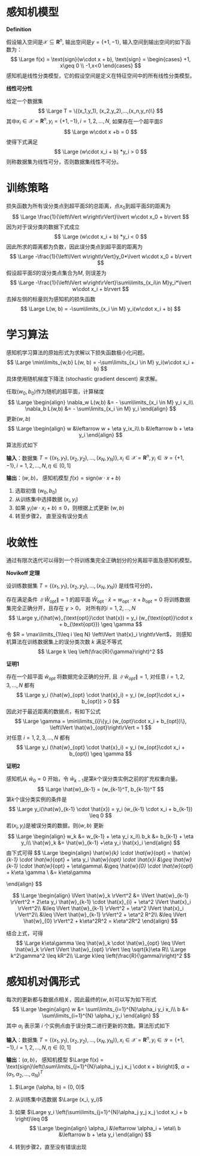 # 感知机模型

**Definition**

假设输入空间是$\mathcal{X} \subseteq \mathbf{R}^n$, 输出空间是$y= \{+1, -1\}$, 输入空间到输出空间的如下函数为：
$$
\Large 
f(x) = \text{sign}(w\cdot x + b), \text{sign} = \begin{cases} +1, x\geq 0 \\ -1,x<0   \end{cases}
$$
感知机是线性分类模型，它的假设空间是定义在特征空间中的所有线性分类模型。

**线性可分性**

给定一个数据集
$$
\Large
T = \{(x_1,y_1), (x_2,y_2),...,(x_n,y_n)\}
$$
其中$x_i\in\mathcal{X} = \mathbf{R}^n, y_i = \{+1, -1\}, i = 1,2,...,N$, 如果存在一个超平面$S$
$$
\Large w\cdot x +b = 0
$$
使得下式满足
$$
\Large
(w\cdot x_i + b) *y_i > 0
$$
则称数据集为线性可分，否则数据集线性不可分。

# 训练策略

损失函数为所有误分类点到超平面$S$的总距离，点$x_0$到超平面$S$的距离为
$$
\Large
\frac{1}{\left\lVert w\right\rVert}\lvert w\cdot x_0 + b\rvert
$$
因为对于误分类的数据下式成立
$$
\Large
(w\cdot x_i + b) *y_i < 0
$$
因此所求的距离都为负数，因此误分类点到超平面的距离为
$$
\Large
-\frac{1}{\left\lVert w\right\rVert}y_0*\lvert w\cdot x_0 + b\rvert
$$
假设超平面$S$的误分类点集合为$M$, 则误差为
$$
\Large
-\frac{1}{\left\lVert w\right\rVert}\sum\limits_{x_i\in M}y_i*\lvert w\cdot x_i + b\rvert
$$
去掉左侧的标量则为感知机的损失函数
$$
\Large 
L(w, b) = -\sum\limits_{x_i \in M} y_i(w\cdot x_i + b)
$$

# 学习算法

感知机学习算法的原始形式为求解以下损失函数极小化问题。
$$
\Large
\min\limits_{w,b} L(w, b) = -\sum\limits_{x_i \in M} y_i(w\cdot x_i + b)
$$
具体使用随机梯度下降法 (stochastic gradient descent) 来求解。

任取$(w_0, b_0)$作为随机的超平面，计算梯度
$$
\Large
\begin{align}
\nabla_w L(w,b) &= - \sum\limits_{x_i \in M} y_i x_i\\
\nabla_b L(w,b) &= - \sum\limits_{x_i \in M} y_i
\end{align}
$$
更新$(w,b)$
$$
\Large
\begin{align}
w &\leftarrow w + \eta y_ix_i\\
b &\leftarrow b + \eta y_i
\end{align}
$$
算法形式如下

**输入**：数据集 $T = \{(x_1,y_1), (x_2,y_2), ..., (x_N, y_N)\}, x_i \in \mathcal{X} = \mathbf{R}^n, y_i \in \mathcal{Y} = \{+1,-1\}, i = 1,2,...,N, \eta \in(0, 1]$

**输出**：$(w,b)$， 感知机模型 $f(x) = \text{sign}(w\cdot x + b)$

1. 选取初值 $(w_0, b_0)$
2. 从训练集中选择数据 $(x_i, y_i)$
3. 如果 $y_i(w\cdot x_i + b) \leq 0$，则根据上式更新 $(w, b)$
4. 转至步骤2， 直至没有误分类点





# 收敛性

通过有限次迭代可以得到一个将训练集完全正确划分的分离超平面及感知机模型。

**Novikoff 定理**

设训练数据集 $T = \{(x_1,y_1), (x_2, y_2),...,(x_N,y_N)\}$ 是线性可分的，

存在满足条件 $\left\lVert \hat{W}_{\text{opt}} \right\rVert = 1$ 的超平面 $\hat{W}_{\text{opt}}\cdot \hat{x} = w_{\text{opt}}\cdot x + b_{\text{opt}} = 0$ 将训练数据集完全正确分开，且存在 $\gamma > 0$， 对所有的$i =1,2,...,N$
$$
\Large
y_i(\hat{w}_{\text{opt}}\cdot \hat{x}) = y_i (w_{\text{opt}}\cdot x + b_{\text{opt}}) \geq \gamma
$$
令 $R = \max\limits_{1\leq i \leq N} \left\lVert \hat{x}_i \right\rVert$， 则感知机算法在训练数据集上的误分类次数 $k$ 满足不等式
$$
\Large
k \leq \left(\frac{R}{\gamma}\right)^2
$$

**证明1**

存在一个超平面  $\hat{w}_{opt}$  将数据完全正确的分开, 且 $\left\lVert \hat{w}_{opt}\right\rVert = 1$, 对任意 $i=1, 2, 3,...,N$ 都有
$$
\Large
y_i (\hat{w}_{opt} \cdot \hat{x}_i) = y_i (w_{opt}\cdot x_i + b_{opt}) > 0
$$
因此对于最近距离的数据点，有如下公式
$$
\Large
\gamma = \min\limits_{i}\{y_i (w_{opt}\cdot x_i + b_{opt})\}, \left\lVert \hat{w}_{opt}\right\rVert = 1
$$
 对任意 $i=1, 2, 3,...,N$ 都有
$$
\Large
y_i (\hat{w}_{opt} \cdot \hat{x}_i) = y_i (w_{opt}\cdot x_i + b_{opt}) \geq \gamma
$$

**证明2**

感知机从 $\hat{w}_0 = 0$ 开始，令 $\hat{w}_{k-1}$是第$k$个误分类实例之前的扩充权重向量。
$$
\Large
\hat{w}_{k-1} = (w_{k-1}^T, b_{k-1})^T
$$
第$k$个误分类实例的条件是
$$
\Large
y_i(\hat{w}_{k-1} \cdot \hat{x}) = y_i (w_{k-1} \cdot x_i + b_{k-1}) \leq 0
$$
若$(x_i, y_i)$是被误分类的数据，则$(w, b)$ 更新
$$
\Large
\begin{align}
w_k &= w_{k-1} + \eta y_i x_i\\
b_k &= b_{k-1} + \eta y_i\\
\hat{w}_k &= \hat{w}_{k-1} +\eta y_i \hat{x}_i
\end{align}
$$
由下式可得
$$
\Large
\begin{align}
\hat{w}_{k} \cdot \hat{w}_{opt} = \hat{w}_{k-1} \cdot \hat{w}_{opt} + \eta y_i \hat{w}_{opt} \cdot \hat{x}_i &\geq \hat{w}_{k-1} \cdot \hat{w}_{opt} + \eta\gamma\\
&\geq \hat{w}_{0} \cdot \hat{w}_{opt} + k\eta \gamma \\
&= k\eta\gamma

\end{align}
$$

$$
\Large 
\begin{align}
\lVert \hat{w}_k \rVert^2 &= \lVert \hat{w}_{k-1} \rVert^2 + 2\eta y_i \hat{w}_{k-1} \cdot \hat{x}_{i} + \eta^2 \lVert \hat{x}_i \rVert^2\\
&\leq \lVert \hat{w}_{k-1} \rVert^2 +  \eta^2 \lVert \hat{x}_i \rVert^2\\
&\leq \lVert \hat{w}_{k-1} \rVert^2 +  \eta^2 R^2\\
&\leq  \lVert \hat{w}_{0} \rVert^2 + k\eta^2R^2 = k\eta^2R^2 
\end{align}
$$


结合上式，可得
$$
\Large
k\eta\gamma \leq \hat{w}_k \cdot \hat{w}_{opt} \leq \lVert \hat{w}_k \rVert \lVert \hat{w}_{opt} \rVert \leq \sqrt{k}\eta R\\
\Large k^2\gamma^2 \leq kR^2\\
\Large k\leq \left(\frac{R}{\gamma}\right)^2
$$

# 感知机对偶形式

每次的更新都与数据点相关，因此最终的$(w,b)$可以写为如下形式
$$
\Large
\begin{align}
w &= \sum\limits_{i=1}^{N}\alpha_i y_i x_i\\
b &= \sum\limits_{i=1}^{N} \alpha_i y_i
\end{align}
$$
其中 $\alpha_i$ 表示第 $i$ 个实例点由于误分类二进行更新的次数。算法形式如下

**输入**：数据集 $T = \{(x_1,y_1), (x_2,y_2), ..., (x_N, y_N)\}, x_i \in \mathcal{X} = \mathbf{R}^n, y_i \in \mathcal{Y} = \{+1,-1\}, i = 1,2,...,N, \eta \in(0, 1]$

**输出**：$(\alpha,b)$， 感知机模型 $\Large f(x) = \text{sign}\left(\sum\limits_{j=1}^{N}\alpha_j y_j x_j \cdot x + b\right)$, $\alpha = (\alpha_1, \alpha_2, ..., \alpha_N)^T$



1. $\Large (\alpha, b) = (0, 0)$

2. 从训练集中选数据 $\Large (x_i, y_i)$

3. 如果 $\Large y_i \left(\sum\limits_{j=1}^{N}\alpha_j y_j x_j \cdot x_i + b \right)\leq 0$
   $$
   \Large
   \begin{align}
   \alpha_i &\leftarrow \alpha_i + \eta\\
   b &\leftarrow b + \eta y_i
   \end{align}
   $$

4. 转到步骤2，直至没有错误出现















